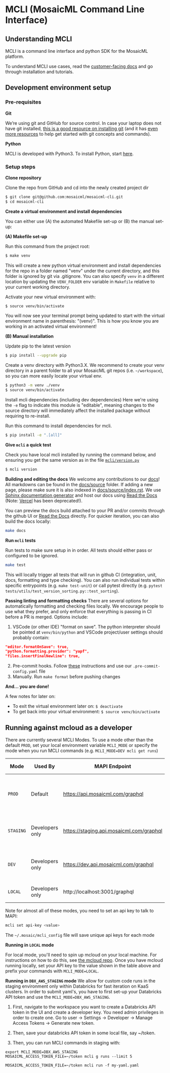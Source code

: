 # MCLI (MosaicML Command Line Interface)

## Understanding MCLI

MCLI is a command line interface and python SDK for the MosaicML platform.

To understand MCLI use cases, read the [customer-facing docs](https://mcli.docs.mosaicml.com/) and go through installation and tutorials.

## Development environment setup

### Pre-requisites

**Git**

We’re using git and GitHub for source control. In case your laptop does not have git installed, [this is a good resource on installing git](https://github.com/git-guides/install-git#install-git) (and it has [even more resources](https://github.com/git-guides/) to help get started with git concepts and commands).

**Python**

MCLI is developed with Python3. To install Python, start [here](https://www.python.org/downloads/).

### Setup steps

**Clone repository**

Clone the repo from GitHub and cd into the newly created project dir

```bash
$ git clone git@github.com:mosaicml/mosaicml-cli.git
$ cd mosaicml-cli
```

**Create a virtual environment and install dependencies**

You can either use (A) the automated Makefile set-up or (B) the manual set-up:

**(A) Makefile set-up**

Run this command from the project root:

```bash
$ make venv
```

This will create a new python virtual environment and install dependencies for the repo in a folder named "venv" under the current directory, and this folder is ignored by git via .gitignore.
You can also specify `venv` in a different location by updating the `VENV_FOLDER` env variable in `Makefile` relative to your current working directory.

Activate your new virtual environment with:

```bash
$ source venv/bin/activate
```

You will now see your terminal prompt being updated to start with the virtual environment name in parenthesis: "(venv)". This is how you know you are working in an activated virtual environment!

**(B) Manual installation**

Update pip to the latest version

```bash
$ pip install --upgrade pip
```

Create a venv directory with Python3.X. We recommend to create your venv directory in a parent folder to all your MosaicML git repos (i.e. `~/workspace`), so you can more easily locate your virtual env.

```bash
$ python3 -m venv ./venv
$ source venv/bin/activate
```

Install mcli dependencies (including dev dependencies)
Here we're using the `-e` flag to indicate this module is "editable", meaning changes to the source directory will immediately affect the installed package without requiring to re-install.

Run this command to install dependencies for mcli.

```bash
$ pip install -e ".[all]"
```

**Give `mcli` a quick test**

Check you have local mcli installed by running the command below, and ensuring you get the same version as in the file [`mcli/version.py`](https://github.com/mosaicml/mosaicml-cli/blob/dev/mcli/version.py)

```bash
$ mcli version
```

**Building and editing the docs**
We welcome any contributions to our [docs](docs)!
All markdowns can be found in the [docs/source](docs/source) folder.
If adding a new page, please make sure it is also indexed in [docs/source/index.rst](docs/source/index.rst).
We use [Sphinx documentation generator](https://www.sphinx-doc.org/en/master/) and host our docs using [Read the Docs](https://readthedocs.com/projects/mosaicml-mcli/) (Note: [Vercel](https://vercel.com/mosaicml/mosaicml-cli) has been deprecated!).

You can preview the docs build attached to your PR and/or commits through the github UI or [Read the Docs](https://readthedocs.com/projects/mosaicml-mcli/builds/) directly.
For quicker iteration, you can also build the docs locally:

```bash
make docs
```

**Run `mcli` tests**

Run tests to make sure setup in in order. All tests should either pass or configured to be ignored.

```bash
make test
```

This will locally trigger all tests that will run in github CI (integration, unit, docs, formatting and type checking).
You can also run individual tests within specific entrypoints (e.g. `make test-unit`) or call pytest directly (e.g. `pytest tests/utils/test_version_sorting.py::test_sorting`).

**Passing linting and formatting checks**
There are several options for automatically formatting and checking files locally. We encourage people to use what they prefer, and only enforce that everything is passing in CI before a PR is merged. Options include:

1. VSCode (or other IDE) "format on save". The python interpreter should be pointed at `venv/bin/python` and VSCode project/user settings should probably contain:

```json
"editor.formatOnSave": true,
"python.formatting.provider": "yapf",
"files.insertFinalNewline": true,
```

2. Pre-commit hooks. Follow [these](https://pre-commit.com/) instructions and use our `.pre-commit-config.yaml` file
3. Manually. Run `make format` before pushing changes

**And… you are done!**

A few notes for later on:

- To exit the virtual environment later on: `$ deactivate`
- To get back into your virtual environment: `$ source venv/bin/activate`

## Running against mcloud as a developer

There are currently several MCLI Modes. To use a mode other than the default `PROD`, set your local environment variable `MCLI_MODE` or specify the mode when you run MCLI commands (e.g. `MCLI_MODE=DEV mcli get runs`)

| Mode       | Used By         | MAPI Endpoint                            | Use cases                                              | API Key                                                      |
| ---------- | --------------- | ---------------------------------------- | ------------------------------------------------------ | ------------------------------------------------------------ |
| `PROD`     | Default         | https://api.mosaicml.com/graphql         | Demos, simulating customer behavior, integration tests | Create one [here](https://console.mosaicml.com/account#)     |
| `STAGING`  | Developers only | https://staging.api.mosaicml.com/graphql | Test changes queued for prod release                   | Testing api key                                              |
| `DEV`      | Developers only | https://dev.api.mosaicml.com/graphql     | Test against dev branch of mcloud                      | Create one [here](https://dev.cloud.mosaicml.com/account#) |
| `LOCAL`    | Developers only | http://localhost:3001/graphql            | Test local mcloud changes                              | Testing api key                                              |

Note for almost all of these modes, you need to set an api key to talk to MAPI:

```bash
mcli set api-key <value>
```

The `~/.mosaic/mcli_config` file will save unique api keys for each mode

**Running in `LOCAL` mode**

For local mode, you'll need to spin up mcloud on your local machine.
For instructions on how to do this, see [the mcloud repo](https://github.com/mosaicml/mcloud/blob/dev/README.md).
Once you have mcloud running locally, set your API key to the value shown in the table above and prefix your commands with `MCLI_MODE=LOCAL`.

**Running in `DBX_AWS_STAGING` mode**
We allow for custom code runs in the staging environment only within Databricks for fast iteration on KaaS clusters. In order to submit yaml's, you have to first set-up your Databricks API token and use the `MCLI_MODE=DBX_AWS_STAGING`.

1. First, navigate to the workspace you want to create a Databricks API token in the UI and create a developer key. You need admin privileges in order to create one. Go to user -> Settings -> Developer -> Manage Access Tokens -> Generate new token.

2. Then, save your databricks API token in some local file, say ~/token. 

3. Then, you can run MCLI commands in staging with:
```
export MCLI_MODE=DBX_AWS_STAGING
MOSAICML_ACCESS_TOKEN_FILE=~/token mcli g runs --limit 5

MOSAICML_ACCESS_TOKEN_FILE=~/token mcli run -f my-yaml.yaml
```
